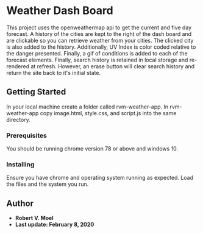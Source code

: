 # Weather Dash Board

This project uses the openweathermap api to get the current and five day forecast.  A history of the cities are kept to the right of the dash board and are clickable so you can retrieve weather from your cities.  The clicked city is also added to the history.  Additionally, UV Index is color coded relative to the danger presented.  Finally, a gif of conditions is added to each of the forecast elements.  Finally, search history is retained in local storage and re-rendered at refresh.  However, an erase button will clear search history and return the site back to it's initial state.

## Getting Started

In your local machine create a folder called rvm-weather-app. In rvm-weather-app copy image.html, style.css, and script.js into the same directory.  

### Prerequisites

You should be running chrome version 78 or above and windows 10.

### Installing

Ensure you have chrome and operating system running as expected.  Load the files and the system you run.

## Author

* **Robert V. Moel** 
* **Last update: February 8, 2020**
